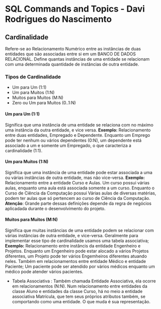 # SQL Commands and Topics - Davi Rodrigues do Nascimento


## Cardinalidade
Refere-se ao Relacionamento Numérico entre as instâncias de duas entidades que são associadas entre si em um BANCO DE DADOS RELACIONAL. Define quantas instâncias de uma entidade se relacionam com uma determinada quantidade de instâncias de outra entidade.

### Tipos de Cardinalidade
- Um para Um (1:1)
- Um para Muitos (1:N)
- Muitos para Muitos (M:N)
- Zero ou Um para Muitos (0..1:N)

#### Um para Um (1:1)
Significa que uma instância de uma entidade se relaciona com no máximo uma instância da outra entidade, e vice versa.
__Exemplo:__
Relacionamento entre duas entidades, Empregado e Dependente. Enquanto um Emprego pode ter nenhum ou vários dependentes (0:N), um dependente está associado a um e somente um Empregado, o que caracteriza a cardinalidade (1:1).

#### Um para Muitos (1:N)
Significa que uma instância de uma entidade pode estar associada a uma ou várias instâncias de outra entidade, mas não vice-versa.
__Exemplo:__
Relacionamento entre a entidade Curso e Aulas. Um curso possui várias aulas, enquanto uma aula está associada somente a um curso. Enquanto o Curso de Ciência da Computação possui Várias aulas de diversas matérias, podem ter aulas que só pertencem ao curso de Ciência da Computação. **Atenção**: Grande parte dessas definições depende da regra de negócios aplicadada durante o desenvolvimento do projeto.

#### Muitos para Muitos (M:N)
Significa que muitas instâncias de uma entidade podem se relacionar com várias instâncias de outra entidade, e vice-versa. Geralmente para implementar esse tipo de cardinalidade usamos uma tabela associativa;
__Exemplo:__
Relacionamento entre instâncis da entidade Engenheiro e Projetos. Enquanto um Engenheiro pode estar alocado a vários Projetos diferentes, um Projeto pode ter vários Engemheiros diferentes atuando neles. Também em relacionamentos entre entidade Médico e entidade Paciente; Um paciente pode ser atendido por vários médicos enquanto um médico pode atender vários pacientes.

- Tabela Associativa : Também chamada Entidade Associativa, ela ocorre em relacionamentos (N:N). Num relacionamento entre entidades da classe Aluno e entidades da classe Curso, há no meio a entidade associativa Matrícula, que tem seus próprios atributos também, se comportando como uma entidade. O que muda é sua representação.
